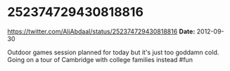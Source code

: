 # 252374729430818816
https://twitter.com/AliAbdaal/status/252374729430818816
**Date:** 2012-09-30

Outdoor games session planned for today but it's just too goddamn cold. Going on a tour of Cambridge with college families instead #fun

